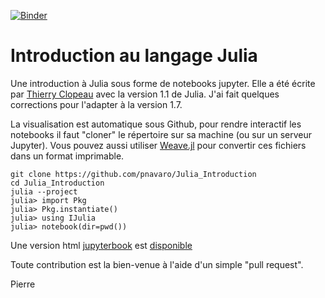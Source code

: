 [![Binder](https://mybinder.org/badge.svg)](https://mybinder.org/v2/gh/pnavaro/Julia_Introduction/master)

# Introduction au langage Julia

Une introduction à Julia sous forme de notebooks jupyter. Elle a été écrite par [Thierry Clopeau](https://github.com/clopeau/Julia_Introduction) avec la version 1.1 de Julia. J'ai fait quelques corrections pour l'adapter à la version 1.7.

La visualisation est automatique sous Github, pour rendre interactif les notebooks il faut "cloner" le répertoire sur sa machine (ou sur un serveur Jupyter). Vous pouvez aussi utiliser [Weave.jl](https://weavejl.mpastell.com/stable/notebooks/#Converting-between-formats) pour convertir ces fichiers dans un format imprimable.

```
git clone https://github.com/pnavaro/Julia_Introduction
cd Julia_Introduction
julia --project
julia> import Pkg
julia> Pkg.instantiate()
julia> using IJulia
julia> notebook(dir=pwd())
```

Une version html [jupyterbook](https://jupyterbook.org/) est [disponible](https://pnavaro.github.io/Julia_Introduction)

Toute contribution est la bien-venue à l'aide d'un simple "pull request".

Pierre 
